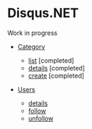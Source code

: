 # Disqus.NET

Work in progress

- [Category](https://disqus.com/api/docs/categories/)
    - [list](https://disqus.com/api/docs/categories/list/) [completed]
    - [details](https://disqus.com/api/docs/categories/details/) [completed]
    - [create](https://disqus.com/api/docs/categories/create/) [completed]
    
- [Users](https://disqus.com/api/docs/users/)
    - [details](https://disqus.com/api/docs/users/details/)
    - [follow](https://disqus.com/api/docs/users/follow/)
    - [unfollow](https://disqus.com/api/docs/users/unfollow/)

